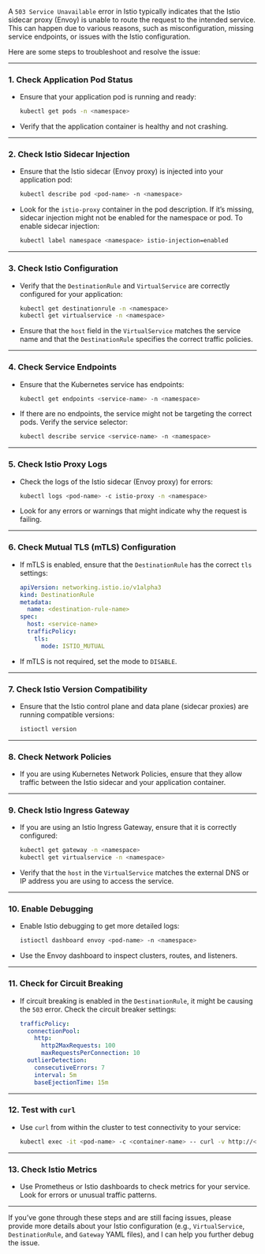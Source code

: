 A `503 Service Unavailable` error in Istio typically indicates that the Istio sidecar proxy (Envoy) is unable to route the request to the intended service. This can happen due to various reasons, such as misconfiguration, missing service endpoints, or issues with the Istio configuration.

Here are some steps to troubleshoot and resolve the issue:

---

### 1. **Check Application Pod Status**
   - Ensure that your application pod is running and ready:
     ```bash
     kubectl get pods -n <namespace>
     ```
   - Verify that the application container is healthy and not crashing.

---

### 2. **Check Istio Sidecar Injection**
   - Ensure that the Istio sidecar (Envoy proxy) is injected into your application pod:
     ```bash
     kubectl describe pod <pod-name> -n <namespace>
     ```
   - Look for the `istio-proxy` container in the pod description. If it’s missing, sidecar injection might not be enabled for the namespace or pod. To enable sidecar injection:
     ```bash
     kubectl label namespace <namespace> istio-injection=enabled
     ```

---

### 3. **Check Istio Configuration**
   - Verify that the `DestinationRule` and `VirtualService` are correctly configured for your application:
     ```bash
     kubectl get destinationrule -n <namespace>
     kubectl get virtualservice -n <namespace>
     ```
   - Ensure that the `host` field in the `VirtualService` matches the service name and that the `DestinationRule` specifies the correct traffic policies.

---

### 4. **Check Service Endpoints**
   - Ensure that the Kubernetes service has endpoints:
     ```bash
     kubectl get endpoints <service-name> -n <namespace>
     ```
   - If there are no endpoints, the service might not be targeting the correct pods. Verify the service selector:
     ```bash
     kubectl describe service <service-name> -n <namespace>
     ```

---

### 5. **Check Istio Proxy Logs**
   - Check the logs of the Istio sidecar (Envoy proxy) for errors:
     ```bash
     kubectl logs <pod-name> -c istio-proxy -n <namespace>
     ```
   - Look for any errors or warnings that might indicate why the request is failing.

---

### 6. **Check Mutual TLS (mTLS) Configuration**
   - If mTLS is enabled, ensure that the `DestinationRule` has the correct `tls` settings:
     ```yaml
     apiVersion: networking.istio.io/v1alpha3
     kind: DestinationRule
     metadata:
       name: <destination-rule-name>
     spec:
       host: <service-name>
       trafficPolicy:
         tls:
           mode: ISTIO_MUTUAL
     ```
   - If mTLS is not required, set the mode to `DISABLE`.

---

### 7. **Check Istio Version Compatibility**
   - Ensure that the Istio control plane and data plane (sidecar proxies) are running compatible versions:
     ```bash
     istioctl version
     ```

---

### 8. **Check Network Policies**
   - If you are using Kubernetes Network Policies, ensure that they allow traffic between the Istio sidecar and your application container.

---

### 9. **Check Istio Ingress Gateway**
   - If you are using an Istio Ingress Gateway, ensure that it is correctly configured:
     ```bash
     kubectl get gateway -n <namespace>
     kubectl get virtualservice -n <namespace>
     ```
   - Verify that the `host` in the `VirtualService` matches the external DNS or IP address you are using to access the service.

---

### 10. **Enable Debugging**
   - Enable Istio debugging to get more detailed logs:
     ```bash
     istioctl dashboard envoy <pod-name> -n <namespace>
     ```
   - Use the Envoy dashboard to inspect clusters, routes, and listeners.

---

### 11. **Check for Circuit Breaking**
   - If circuit breaking is enabled in the `DestinationRule`, it might be causing the `503` error. Check the circuit breaker settings:
     ```yaml
     trafficPolicy:
       connectionPool:
         http:
           http2MaxRequests: 100
           maxRequestsPerConnection: 10
       outlierDetection:
         consecutiveErrors: 7
         interval: 5m
         baseEjectionTime: 15m
     ```

---

### 12. **Test with `curl`**
   - Use `curl` from within the cluster to test connectivity to your service:
     ```bash
     kubectl exec -it <pod-name> -c <container-name> -- curl -v http://<service-name>.<namespace>.svc.cluster.local
     ```

---

### 13. **Check Istio Metrics**
   - Use Prometheus or Istio dashboards to check metrics for your service. Look for errors or unusual traffic patterns.

---

If you’ve gone through these steps and are still facing issues, please provide more details about your Istio configuration (e.g., `VirtualService`, `DestinationRule`, and `Gateway` YAML files), and I can help you further debug the issue.